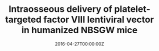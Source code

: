 ---
title: Intraosseous delivery of platelet-targeted factor VIII lentiviral vector in humanized NBSGW mice
summary: Joo JH, Wang X, Singh S, et al. Intraosseous delivery of platelet-targeted factor VIII lentiviral vector in humanized NBSGW mice. Blood Adv. 2022.
tags:
  - HemOnc
date: "2016-04-27T00:00:00Z"

# Optional external URL for project (replaces project detail page).
external_link: https://doi-org.ccmain.ohionet.org/10.1182/bloodadvances.2022008079

image:
  caption: Photo by rawpixel on Unsplash
  focal_point: Smart
---
